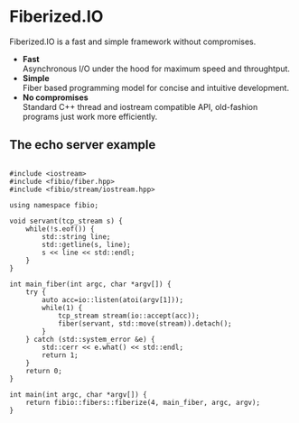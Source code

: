 Fiberized.IO
============

Fiberized.IO is a fast and simple framework without compromises.

* <B>Fast</B><BR/>Asynchronous I/O under the hood for maximum speed and throughtput.
* <B>Simple</B><BR/>Fiber based programming model for concise and intuitive development.
* <B>No compromises</B><BR/>Standard C++ thread and iostream compatible API, old-fashion programs just work more efficiently.

The echo server example
-----------------------
<pre><code>
#include &lt;iostream&gt;
#include &lt;fibio/fiber.hpp&gt;
#include &lt;fibio/stream/iostream.hpp&gt;

using namespace fibio;

void servant(tcp_stream s) {
    while(!s.eof()) {
        std::string line;
        std::getline(s, line);
        s &lt;&lt; line &lt;&lt; std::endl;
    }
}

int main_fiber(int argc, char *argv[]) {
    try {
        auto acc=io::listen(atoi(argv[1]));
        while(1) {
            tcp_stream stream(io::accept(acc));
            fiber(servant, std::move(stream)).detach();
        }
    } catch (std::system_error &e) {
        std::cerr &lt;&lt; e.what() &lt;&lt; std::endl;
        return 1;
    }
    return 0;
}

int main(int argc, char *argv[]) {
    return fibio::fibers::fiberize(4, main_fiber, argc, argv);
}
</code></pre>